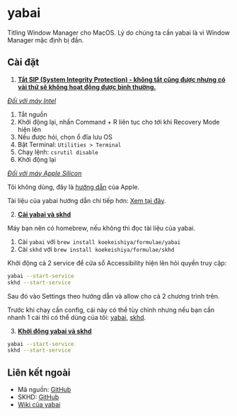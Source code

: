 # yabai

Titling Window Manager cho MacOS. Lý do chúng ta cần yabai là vì Window Manager mặc định bị đần.

## Cài đặt

1. **<u>Tắt SIP (System Integrity Protection) - không tắt cũng được nhưng có vài thứ sẽ không hoạt động được bình thường.</u>**

_<u>Đối với máy Intel</u>_

1. Tắt nguồn
2. Khởi động lại, nhấn Command + R liên tục cho tới khi Recovery Mode hiện lên
3. Nếu được hỏi, chọn ổ đĩa lưu OS
4. Bật Terminal: `Utilities > Terminal`
5. Chạy lệnh: `csrutil disable`
6. Khởi động lại

_<u>Đối với máy Apple Silicon</u>_

Tôi không dùng, đây là [hướng dẫn](https://support.apple.com/en-us/102518) của Apple.

Tài liệu của yabai hướng dẫn chi tiếp hơn: [Xem tại đây](https://github.com/koekeishiya/yabai/wiki/Disabling-System-Integrity-Protection).

2. **<u>Cài yabai và skhd</u>**

Máy bạn nên có homebrew, nếu không thì đọc tài liệu của yabai.

1. Cài `yabai` với `brew install koekeishiya/formulae/yabai`
2. Cài `skhd` với `brew install koekeishiya/formulae/skhd`

Khởi động cả 2 service để cửa sổ Accessibility hiện lên hỏi quyền truy cập:

```sh
yabai --start-service
skhd --start-service
```

Sau đó vào Settings theo hướng dẫn và allow cho cả 2 chương trình trên.

Trước khi chạy cần config, cái này có thể tùy chỉnh nhưng nếu bạn cần nhanh 1 cái thì có thể dùng của tôi: [yabai](https://github.com/tatsupro/dotfiles/blob/main/.config/yabai/yabairc), [skhd](https://github.com/tatsupro/dotfiles/blob/main/.config/skhd/skhdrc).

3. **<u>Khởi động yabai và skhd</u>**

```sh
yabai --start-service
skhd --start-service
```
## Liên kết ngoài

- Mã nguồn: [GitHub](https://github.com/koekeishiya/yabai)
- SKHD: [GitHub](https://github.com/koekeishiya/skhd)
- [Wiki của yabai](https://github.com/koekeishiya/yabai/wiki)
